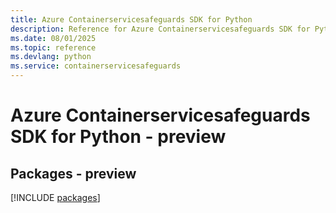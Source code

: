 ```yaml
---
title: Azure Containerservicesafeguards SDK for Python
description: Reference for Azure Containerservicesafeguards SDK for Python
ms.date: 08/01/2025
ms.topic: reference
ms.devlang: python
ms.service: containerservicesafeguards
---
```

# Azure Containerservicesafeguards SDK for Python - preview
## Packages - preview
[!INCLUDE [packages](containerservicesafeguards-index.md)]
